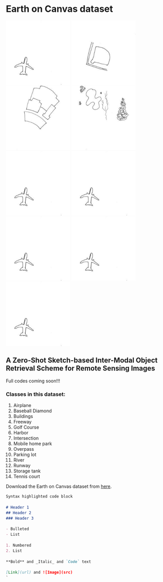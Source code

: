 # Earth on Canvas dataset
<img src=0.jpg alt="Aeroplane class" width="200"> <img src=1.jpg alt="Baseball Diamond class" width="200"> <img src=2.jpg alt="Buildings class" width="200"> <img src=41.jpg alt="Golf course class" width="200"> <img src=0.jpg alt="Sample Aeroplane class" width="200"> <img src=0.jpg alt="Sample Aeroplane class" width="200"> <img src=0.jpg alt="Sample Aeroplane class" width="200"> <img src=0.jpg alt="Sample Aeroplane class" width="200"> <img src=0.jpg alt="Sample Aeroplane class" width="200">

## A Zero-Shot Sketch-based Inter-Modal Object Retrieval Scheme for Remote Sensing Images


Full codes coming soon!!!

### Classes in this dataset:
1. Airplane
2. Baseball Diamond
3. Buildings
4. Freeway
5. Golf Course
6. Harbor
7. Intersection
8. Mobile home park
9. Overpass
10. Parking lot
11. River
12. Runway
13. Storage tank
14. Tennis court

Download the Earth on Canvas dataset from [here](https://drive.google.com/file/d/1bCElAva8lA-BCUHrAQkDu_CK0Cb7O7cD/view?usp=sharing).


```markdown
Syntax highlighted code block

# Header 1
## Header 2
### Header 3

- Bulleted
- List

1. Numbered
2. List

**Bold** and _Italic_ and `Code` text

[Link](url) and ![Image](src)
`
